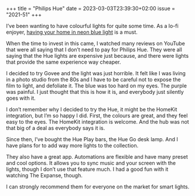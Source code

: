 +++
title       = "Philips Hue"
date        = 2023-03-03T23:39:30+02:00
issue       = "2021-51"
+++

I’ve been wanting to have colourful lights for quite some time. As a lo-fi enjoyer, [having your home in neon blue light](https://www.youtube.com/watch?v=5U9dkOgkA-w&t=33703s) is a must.

When the time to invest in this came, I watched many reviews on YouTube that were all saying that I don’t need to pay for Philips Hue. They were all saying that the Hue lights are expensive just because, and there were lights that provide the same experience way cheaper.

I decided to try Govee and the light was just horrible. It felt like I was living in a photo studio from the 80s and I have to be careful not to expose the film to light, and defoliate it. The blue was too hard on my eyes. The purple was painful. I just thought that this is how it is, and everybody just silently goes with it.

I don’t remember why I decided to try the Hue, it might be the HomeKit integration, but I’m so happy I did. First, the colours are great, and they feel easy to the eyes. The HomeKit integration is welcome. And the hub was not that big of a deal as everybody says it is.

Since then, I’ve bought the Hue Play bars, the Hue Go desk lamp. And I have plans for to add way more lights to the collection.

They also have a great app. Automations are flexible and have many preset and cool options. It allows you to sync music and your screen with the lights, though I don’t use that feature much. I had a good fun with it watching The Expanse, though.

I can strongly recommend them for everyone on the market for smart lights.
